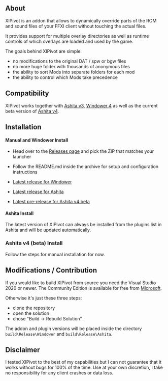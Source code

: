 ## About

XIPivot is an addon that allows to dynamically override parts of the ROM and sound
files of your FFXI client without touching the actual files.

It provides support for multiple overlay directories as well as runtime controls
of which overlays are loaded and used by the game.

The goals behind XIPivot are simple:

- no modifications to the original DAT / spw or bgw files
- no more huge folder with thousands of anonymous files
- the ability to sort Mods into separate folders for each mod
- the ability to control which Mods take precedence

## Compatibility

XIPivot works together with [Ashita v3](https://www.ashitaxi.com), [Windower 4](http://www.windower.net) as well as
the current beta version of [Ashita v4](https://github.com/AshitaXI/Ashita-v4beta).

## Installation

#### Manual and Windower Install

- Head over to the [Releases page](https://github.com/Shirk/XIPivot/releases) and pick the ZIP that matches your launcher
- Follow the README.md inside the archive  for setup and configuration instructions

- [Latest release for Windower](https://github.com/Shirk/XIPivot/releases/tag/v0.4.7)
- [Latest release for Ashita](https://github.com/Shirk/XIPivot/releases/tag/v0.4.7)
- [Latest pre-release for Ashita v4 beta](https://github.com/Shirk/XIPivot/releases/tag/v4.1.104)

#### Ashita Install

The latest version of XIPivot can always be installed from the plugins list in Ashita and will be updated automatically.

### Ashita v4 (beta) Install

Follow the steps for manual installation for now.

## Modifications / Contribution

If you would like to build XIPivot from source you need the Visual Studio 2020 or newer.
The Community Edition is available for free from [Microsoft](https://visualstudio.microsoft.com/vs/community/).

Otherwise it's just these three steps:

- clone the repository
- open the solution
- chose "Build -> Rebuild Solution" .

The addon and plugin versions will be placed inside the directory `build\Release\Windower` and `build\Release\Ashita`.

## Disclaimer

I tested XIPivot to the best of my capabilities but I can not guarantee that it works without bugs for 100% of the time.
Use at your own discretion, I take no responsibility for any client crashes or data loss.
